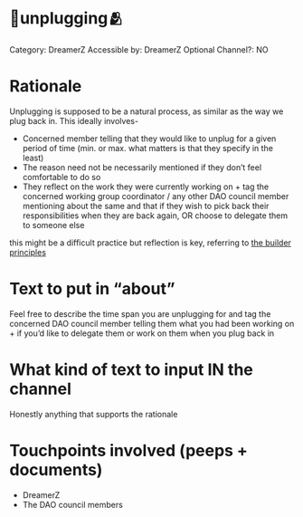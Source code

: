 # 🌻unplugging🫂

Category: DreamerZ
Accessible by: DreamerZ
Optional Channel?: NO

# Rationale

Unplugging is supposed to be a natural process, as similar as the way we plug back in. This ideally involves-

- Concerned member telling that they would like to unplug for a given period of time (min. or max. what matters is that they specify in the least)
- The reason need not be necessarily mentioned if they don’t feel comfortable to do so
- They reflect on the work they were currently working on + tag the concerned working group coordinator / any other DAO council member mentioning about the same and that if they wish to pick back their responsibilities when they are back again, OR choose to delegate them to someone else

this might be a difficult practice but reflection is key, referring to [the builder principles](../../Dream%20DAO%20Builder%20Principles%20Code%20b84960ae9fe04d6dbd36b88a996eaa63.md)

# Text to put in “about”

Feel free to describe the time span you are unplugging for and tag the concerned DAO council member telling them what you had been working on + if you’d like to delegate them or work on them when you plug back in

# What kind of text to input IN the channel

Honestly anything that supports the rationale

# Touchpoints involved (peeps + documents)

- DreamerZ
- The DAO council members